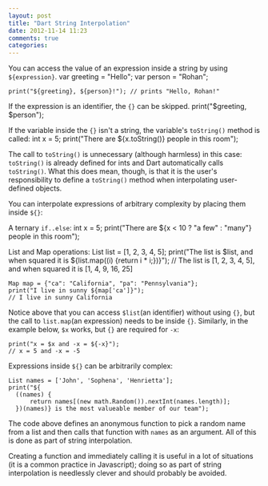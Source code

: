 ```yaml
---
layout: post
title: "Dart String Interpolation"
date: 2012-11-14 11:23
comments: true
categories: 
---
```


You can access the value of an expression inside a string by using `${expression}`.
    var greeting = "Hello";
    var person = "Rohan";
  
    print("${greeting}, ${person}!"); // prints "Hello, Rohan!"
  
If the expression is an identifier, the `{}` can be skipped.
    print("$greeting, $person");
  
If the variable inside the `{}` isn't a string, the variable's `toString()` method is called:
    int x = 5;
    print("There are ${x.toString()} people in this room");

The call to `toString()` is unnecessary (although harmless) in this case: `toString()` is already defined 
for ints and Dart automatically calls `toString()`. What this does mean, though, is that it is the user's
responsibility to define a `toString()` method when interpolating user-defined objects.
  
You can interpolate expressions of arbitrary complexity by placing them inside `${}`:

A ternary `if..else`:
    int x = 5;
    print("There are ${x < 10 ? "a few" : "many"} people in this room");
  
List and Map operations:
    List list = [1, 2, 3, 4, 5];
    print("The list is $list, and when squared it is ${list.map((i) {return i * i;})}");
    // The list is [1, 2, 3, 4, 5], and when squared it is [1, 4, 9, 16, 25]
 
    Map map = {"ca": "California", "pa": "Pennsylvania"};
    print("I live in sunny ${map['ca']}");
    // I live in sunny California

Notice above that you can access `$list`(an identifier) without using `{}`, but the call to `list.map`(an expression) 
needs to be inside `{}`. Similarly, in the example below, `$x` works, but `{}` are required for `-x`:

    print("x = $x and -x = ${-x}");
    // x = 5 and -x = -5

Expressions inside `${}` can be arbitrarily complex:

    List names = ['John', 'Sophena', 'Henrietta'];
    print("${
      ((names) {
          return names[(new math.Random()).nextInt(names.length)];
      })(names)} is the most valueable member of our team");

The code above defines an anonymous function to pick a random name from a list and then calls that function with 
`names` as an argument. All of this is done as part of string interpolation.

Creating a function and immediately calling it is useful in a lot of situations (it is a common practice in Javascript); doing so as part
of string interpolation is needlessly clever and should probably be avoided.
